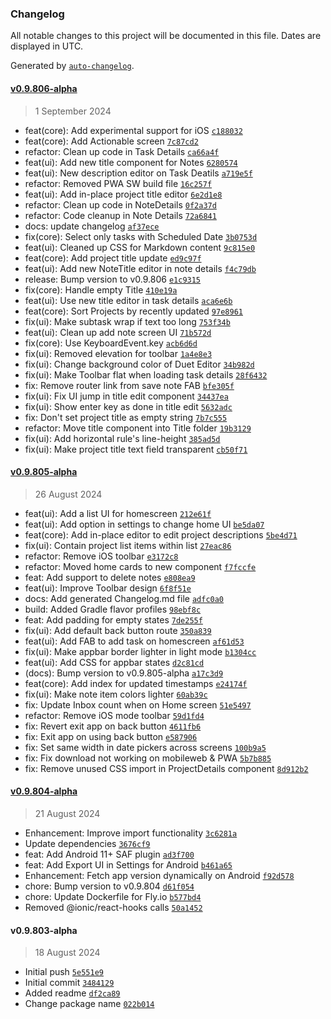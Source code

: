 ### Changelog

All notable changes to this project will be documented in this file. Dates are displayed in UTC.

Generated by [`auto-changelog`](https://github.com/CookPete/auto-changelog).

#### [v0.9.806-alpha](https://github.com/Duet-App/duet-app/compare/v0.9.805-alpha...v0.9.806-alpha)

> 1 September 2024

- feat(core): Add experimental support for iOS [`c188032`](https://github.com/Duet-App/duet-app/commit/c1880323cfcd5c160033b4e4c2175ba3f333b010)
- feat(core): Add Actionable screen [`7c87cd2`](https://github.com/Duet-App/duet-app/commit/7c87cd22af2b063044aed2a04822e0ff8da80d52)
- refactor: Clean up code in Task Details [`ca66a4f`](https://github.com/Duet-App/duet-app/commit/ca66a4fb4a40d7f424b7683618645dd346d118b0)
- feat(ui): Add new title component for Notes [`6280574`](https://github.com/Duet-App/duet-app/commit/62805746aeb26bb52b8a17e0d67f81da9e6ebbfb)
- feat(ui): New description editor on Task Deatils [`a719e5f`](https://github.com/Duet-App/duet-app/commit/a719e5f11a02a2f26739e43affec3ef61e511065)
- refactor: Removed PWA SW build file [`16c257f`](https://github.com/Duet-App/duet-app/commit/16c257fb36e42cd20c8c58984866fbdc37109489)
- feat(ui): Add in-place project title editor [`6e2d1e8`](https://github.com/Duet-App/duet-app/commit/6e2d1e8d3aacf84e27da9fa6f119967f79acfd85)
- refactor: Clean up code in NoteDetails [`0f2a37d`](https://github.com/Duet-App/duet-app/commit/0f2a37d731fc72de7fa20e9e10255a2323be1cfb)
- refactor: Code cleanup in Note Details [`72a6841`](https://github.com/Duet-App/duet-app/commit/72a684124ac6959da05064a4915a5d9ebc29d6b8)
- docs: update changelog [`af37ece`](https://github.com/Duet-App/duet-app/commit/af37ece74a694faa6f3c0a835dd735223106c54b)
- fix(core): Select only tasks with Scheduled Date [`3b0753d`](https://github.com/Duet-App/duet-app/commit/3b0753da7fc5ccd79d5d0ac5e433eedc53b0d440)
- feat(ui): Cleaned up CSS for Markdown content [`9c815e0`](https://github.com/Duet-App/duet-app/commit/9c815e0d2e1c23716cedebe62dc0419bc22eba82)
- feat(core): Add project title update [`ed9c97f`](https://github.com/Duet-App/duet-app/commit/ed9c97f907febe33110c9685df3e405eddc65e1b)
- feat(ui): Add new NoteTitle editor in note details [`f4c79db`](https://github.com/Duet-App/duet-app/commit/f4c79db429c214fb640bd4dd9d95a5e91fdf6519)
- release: Bump version to v0.9.806 [`e1c9315`](https://github.com/Duet-App/duet-app/commit/e1c931539e4e6825f23b0056eba3d5699a80efe1)
- fix(core): Handle empty Title [`410e19a`](https://github.com/Duet-App/duet-app/commit/410e19a9ac65a464ac3f18129b2891e2c83e0cae)
- feat(ui): Use new title editor in task details [`aca6e6b`](https://github.com/Duet-App/duet-app/commit/aca6e6b3e6cac6c0aeec678e5793b55be40ee60c)
- feat(core): Sort Projects by recently updated [`97e8961`](https://github.com/Duet-App/duet-app/commit/97e8961d22c169bd10ef5281521586f4f97e2556)
- fix(ui): Make subtask wrap if text too long [`753f34b`](https://github.com/Duet-App/duet-app/commit/753f34b0ca2133b9dbdf8baf55851e899a0db2c9)
- feat(ui): Clean up add note screen UI [`71b572d`](https://github.com/Duet-App/duet-app/commit/71b572d5c116c5dcb560cc8bd1db159a9b2670d9)
- fix(core): Use KeyboardEvent.key [`acb6d6d`](https://github.com/Duet-App/duet-app/commit/acb6d6da871c7605b542c77a5d8798a74cf38748)
- fix(ui): Removed elevation for toolbar [`1a4e8e3`](https://github.com/Duet-App/duet-app/commit/1a4e8e3e08baf1e948cad7e801e03aa8b2b5955b)
- fix(ui): Change background color of Duet Editor [`34b982d`](https://github.com/Duet-App/duet-app/commit/34b982de6b72cc14884c5a8f6cad680f244f40f7)
- fix(ui): Make Toolbar flat when loading task details [`28f6432`](https://github.com/Duet-App/duet-app/commit/28f64325c44d47a4580e3a3a85c533384129c4ff)
- fix: Remove router link from save note FAB [`bfe305f`](https://github.com/Duet-App/duet-app/commit/bfe305fbefc82728e021c73c3c0b04cfa848fa7c)
- fix(ui): Fix UI jump in title edit component [`34437ea`](https://github.com/Duet-App/duet-app/commit/34437ea87d4c0fd21f4c8437ddab1d90aa2c38c5)
- fix(ui): Show enter key as done in title edit [`5632adc`](https://github.com/Duet-App/duet-app/commit/5632adc719f850ba8e759acabcdac092f034ff48)
- fix: Don't set project title as empty string [`7b7c555`](https://github.com/Duet-App/duet-app/commit/7b7c555cd836bd8279aa0822982cb3d3ec6def4c)
- refactor: Move title component into Title folder [`19b3129`](https://github.com/Duet-App/duet-app/commit/19b31293b4d1b991f10dba1adbe1a789fef97f35)
- fix(ui): Add horizontal rule's line-height [`385ad5d`](https://github.com/Duet-App/duet-app/commit/385ad5d635319d6e40d395b67fc9cff38f2fc480)
- fix(ui): Make project title text field transparent [`cb50f71`](https://github.com/Duet-App/duet-app/commit/cb50f71bef506b1b877daacc3d2d2c5f5c933857)

#### [v0.9.805-alpha](https://github.com/Duet-App/duet-app/compare/v0.9.804-alpha...v0.9.805-alpha)

> 26 August 2024

- feat(ui): Add a list UI for homescreen [`212e61f`](https://github.com/Duet-App/duet-app/commit/212e61f5482252f31eed6aa614171df038f96eaf)
- feat(ui): Add option in settings to change home UI [`be5da07`](https://github.com/Duet-App/duet-app/commit/be5da076596b5fd6c51165060c909bf28a2c4b2a)
- feat(core): Add in-place editor to edit project descriptions [`5be4d71`](https://github.com/Duet-App/duet-app/commit/5be4d71ed0f3c078d864262755dc7da4a34c1671)
- fix(ui): Contain project list items within list [`27eac86`](https://github.com/Duet-App/duet-app/commit/27eac86aaf33e701eac4c28ea41b55533e66b9d3)
- refactor: Remove iOS toolbar [`e3172c8`](https://github.com/Duet-App/duet-app/commit/e3172c8f4958eae3405727f55e2bed7ecea4de5c)
- refactor: Moved home cards to new component [`f7fccfe`](https://github.com/Duet-App/duet-app/commit/f7fccfe3b270f25377b0d646a7df9d3a0d706745)
- feat: Add support to delete notes [`e808ea9`](https://github.com/Duet-App/duet-app/commit/e808ea97e03810eb821695959582ea05cd8cc343)
- feat(ui): Improve Toolbar design [`6f8f51e`](https://github.com/Duet-App/duet-app/commit/6f8f51ed9275228ed73bab6a59e0a9c05ec3f543)
- docs: Add generated Changelog.md file [`adfc0a0`](https://github.com/Duet-App/duet-app/commit/adfc0a09c00512aa7f727eddd2472194936af8b3)
- build: Added Gradle flavor profiles [`98ebf8c`](https://github.com/Duet-App/duet-app/commit/98ebf8cbcc912eaec2bac28c59d5a64150c61b84)
- feat: Add padding for empty states [`7de255f`](https://github.com/Duet-App/duet-app/commit/7de255fd4699df9e6b09a1177e96e9162b740c35)
- fix(ui): Add default back button route [`350a839`](https://github.com/Duet-App/duet-app/commit/350a8396502d9a67328c4575598fe470c657239f)
- feat(ui): Add FAB to add task on homescreen [`af61d53`](https://github.com/Duet-App/duet-app/commit/af61d5365b614fdcffb5f5b5859502d8e9be15a8)
- fix(ui): Make appbar border lighter in light mode [`b1304cc`](https://github.com/Duet-App/duet-app/commit/b1304cc488c6b21e902b960af89ce7156fad3efc)
- feat(ui): Add CSS for appbar states [`d2c81cd`](https://github.com/Duet-App/duet-app/commit/d2c81cdaa000fb65fc6103b9bd4765158b03f7ba)
- (docs): Bump version to v0.9.805-alpha [`a17c3d9`](https://github.com/Duet-App/duet-app/commit/a17c3d98e43274fa8e0af79419aa60d09dc43d0e)
- feat(core): Add index for updated timestamps [`e24174f`](https://github.com/Duet-App/duet-app/commit/e24174fb79b7de0ec7f3e9ecbc1be304d0d92fd8)
- fix(ui): Make note item colors lighter [`60ab39c`](https://github.com/Duet-App/duet-app/commit/60ab39ca964fb42b515253892e3848fa2bcdb9f4)
- fix: Update Inbox count when on Home screen [`51e5497`](https://github.com/Duet-App/duet-app/commit/51e54976b3d0a294de1767eadeb0ac3676795223)
- refactor: Remove iOS mode toolbar [`59d1fd4`](https://github.com/Duet-App/duet-app/commit/59d1fd48c3884f75dd6e303c4e7095445777de95)
- fix: Revert exit app on back button [`4611fb6`](https://github.com/Duet-App/duet-app/commit/4611fb65859fbefad27db603ef8b581739d70c76)
- fix: Exit app on using back button [`e587906`](https://github.com/Duet-App/duet-app/commit/e5879063b3c933db409e0d42686b67a6754466c9)
- fix: Set same width in date pickers across screens [`100b9a5`](https://github.com/Duet-App/duet-app/commit/100b9a554e8e2039f96541f60ca3b6acb74932ed)
- fix: Fix download not working on mobileweb & PWA [`5b7b885`](https://github.com/Duet-App/duet-app/commit/5b7b8855b9a8c8420de776817180f53949f16656)
- fix: Remove unused CSS import in ProjectDetails component [`8d912b2`](https://github.com/Duet-App/duet-app/commit/8d912b2cf3af798b5d9f747af54f3ef1172ccb9a)

#### [v0.9.804-alpha](https://github.com/Duet-App/duet-app/compare/v0.9.803-alpha...v0.9.804-alpha)

> 21 August 2024

- Enhancement: Improve import functionality [`3c6281a`](https://github.com/Duet-App/duet-app/commit/3c6281a88090fd234f90909364b067eb5b75cc0f)
- Update dependencies [`3676cf9`](https://github.com/Duet-App/duet-app/commit/3676cf97b6d9a13df1ff894998b2a66a8dfbb4df)
- feat: Add Android 11+ SAF plugin [`ad3f700`](https://github.com/Duet-App/duet-app/commit/ad3f7001b349eb7400abe206adcf4319aea9ec1a)
- feat: Add Export UI in Settings for Android [`b461a65`](https://github.com/Duet-App/duet-app/commit/b461a655dd627243d7d976c10ea810cc8486d781)
- Enhancement: Fetch app version dynamically on Android [`f92d578`](https://github.com/Duet-App/duet-app/commit/f92d578e62ade33a144574772f9e1355a20d3391)
- chore: Bump version to v0.9.804 [`d61f054`](https://github.com/Duet-App/duet-app/commit/d61f054830aaee99a52433b279b88df68ac00cdb)
- chore: Update Dockerfile for Fly.io [`b577bd4`](https://github.com/Duet-App/duet-app/commit/b577bd4246cbc0f2a80adae2ad2df2cf9cce38d1)
- Removed @ionic/react-hooks calls [`50a1452`](https://github.com/Duet-App/duet-app/commit/50a14528ed4333cbd0577b604035d460ed0d1402)

#### v0.9.803-alpha

> 18 August 2024

- Initial push [`5e551e9`](https://github.com/Duet-App/duet-app/commit/5e551e9dd6878f1b5c7f75fb25c90f3979591afd)
- Initial commit [`3484129`](https://github.com/Duet-App/duet-app/commit/3484129844173a9c37f6bd786157a88699060655)
- Added readme [`df2ca89`](https://github.com/Duet-App/duet-app/commit/df2ca890a0518dbebedca75a7514f691fe7b008f)
- Change package name [`022b014`](https://github.com/Duet-App/duet-app/commit/022b014b5cd5801dc0f3bd98010da26cae8f8005)
